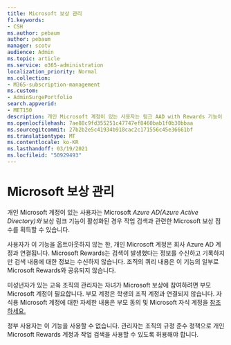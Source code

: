 ```yaml
---
title: Microsoft 보상 관리
f1.keywords:
- CSH
ms.author: pebaum
author: pebaum
manager: scotv
audience: Admin
ms.topic: article
ms.service: o365-administration
localization_priority: Normal
ms.collection:
- M365-subscription-management
ms.custom:
- AdminSurgePortfolio
search.appverid:
- MET150
description: 개인 Microsoft 계정이 있는 사용자는 링크 AAD with Rewards 기능이 사용하도록 설정된 경우 작업 검색과 관련한 Microsoft 보상 점수를 획득할 수 있습니다.
ms.openlocfilehash: 7ae88c9fd355251c47747ef8460bab1f0b30bbaa
ms.sourcegitcommit: 27b2b2e5c41934b918cac2c171556c45e36661bf
ms.translationtype: MT
ms.contentlocale: ko-KR
ms.lasthandoff: 03/19/2021
ms.locfileid: "50929493"
---
```

# <a name="manage-microsoft-rewards"></a>Microsoft 보상 관리

개인 Microsoft 계정이 있는 [](https://www.microsoft.com/rewards) 사용자는 Microsoft *Azure AD(Azure Active Directory)와* 보상 링크 기능이 활성화된 경우 작업 검색과 관련한 Microsoft 보상 점수를 획득할 수 있습니다.

사용자가 이 기능을 옵트아웃하지 않는 한, 개인 Microsoft 계정은 회사 Azure AD 계정과 연결됩니다. Microsoft Rewards는 검색이 발생했다는 정보를 수신하고 기록하지만 검색 내용에 대한 정보는 수신하지 않습니다. 조직의 쿼리 내용은 이 기능의 일부로 Microsoft Rewards와 공유되지 않습니다.

미성년자가 있는 교육 조직의 관리자는 자녀가 Microsoft 보상에 참여하려면 부모 Microsoft 계정이 필요합니다. 부모 계정은 학생의 조직 계정과 연결되지 않습니다. 자식용 Microsoft 계정에 대한 자세한 내용은 부모 동의 및 Microsoft 자식 계정을 [참조하세요.](https://support.microsoft.com/account-billing/c6951746-8ee5-8461-0809-fbd755cd902e)

정부 사용자는 이 기능을 사용할 수 없습니다. 관리자는 조직의 규정 준수 정책으로 개인 Microsoft Rewards 계정과 작업 검색을 사용할 수 있도록 허용해야 합니다.

